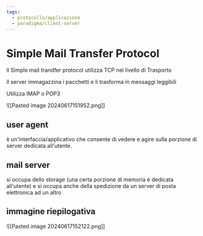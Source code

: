 ```yaml
---
tags:
  - protocollo/applicazione
  - paradigma/client-server
---
```

# Simple Mail Transfer Protocol

Il Simple mail trandfer protocol utilizza TCP nel livello di Trasporto

Il server immagazzina i pacchetti e li trasforma in messaggi leggibili

Utilizza IMAP o POP3

![[Pasted image 20240617151952.png]]

## user agent 

è un'interfaccia/applicativo che consente di vedere e agire sulla porzione di server dedicata all'utente.

## mail server

si occupa dello storage (una certa porzione di memoria è dedicata all'utente)
e si occupa anche della spedizione da un server di posta elettronica ad un altro

## immagine riepilogativa

![[Pasted image 20240617152122.png]]